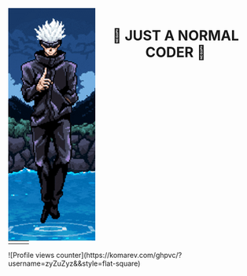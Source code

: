 <img src="https://github.com/zyZuZyz/zyZuZyz/blob/main/Untitled.png" align="left"/>  
<div align="center" valign="top" width="33%">  
<h1> 🤞 JUST A NORMAL CODER 🤞 </h1>
</div>

<table>
 <td valign="bottom" halign="right" width="33%">
  
  </td>
</table>  

<div>
 ![Profile views counter](https://komarev.com/ghpvc/?username=zyZuZyz&&style=flat-square)  
 </div>



